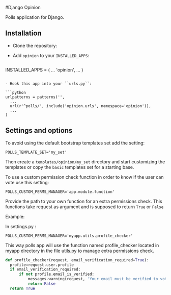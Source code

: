 #Django Opinion

Polls application for Django.

## Installation

- Clone the repository:

- Add `opinion` to your `INSTALLED_APPS`:

  ```python
INSTALLED_APPS = (
    ...
    'opinion',
    ...
)
  ```

- Hook this app into your ``urls.py``:

  ```python
urlpatterns = patterns('',
    ...
    url(r'^polls/', include('opinion.urls', namespace='opinion')),
    ...
)
  ```
  
## Settings and options

To avoid using the default bootstrap templates set add the setting:

	POLLS_TEMPLATE_SET='my_set'

Then create a `templates/opinion/my_set` directory and start customizing the templates or copy the `basic` templates set for a starting base.

To use a custom permission check function in order to know if the user can vote use this setting:

	POLLS_CUSTOM_PERMS_MANAGER='app.module.function'

Provide the path to your own function for an extra permissions check. This functions take request as argument and is supposed to return `True` or `False`

Example:

In settings.py :

	POLLS_CUSTOM_PERMS_MANAGER='myapp.utils.profile_checker'

This way polls app will use the function named profile_checker located in myapp directory in the file utils.py to manage extra permissions check.

  ```python
def profile_checker(request, email_verification_required=True):
    profile=request.user.profile
    if email_verification_required:
        if not profile.email_is_verified:
            messages.warning(request, 'Your email must be verified to vote')
            return False
    return True
  ```
